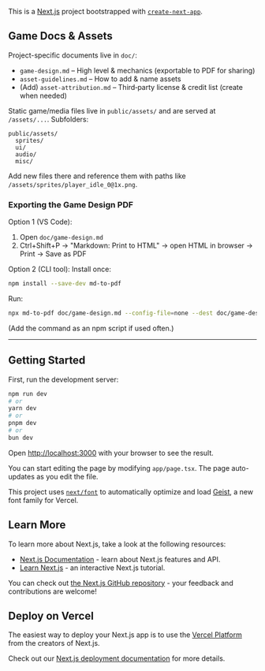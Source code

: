This is a [Next.js](https://nextjs.org) project bootstrapped with [`create-next-app`](https://nextjs.org/docs/app/api-reference/cli/create-next-app).

## Game Docs & Assets

Project-specific documents live in `doc/`:
- `game-design.md` – High level & mechanics (exportable to PDF for sharing)
- `asset-guidelines.md` – How to add & name assets
- (Add) `asset-attribution.md` – Third‑party license & credit list (create when needed)

Static game/media files live in `public/assets/` and are served at `/assets/...`.
Subfolders:
```
public/assets/
  sprites/
  ui/
  audio/
  misc/
```
Add new files there and reference them with paths like `/assets/sprites/player_idle_0@1x.png`.

### Exporting the Game Design PDF

Option 1 (VS Code):
1. Open `doc/game-design.md`
2. Ctrl+Shift+P → "Markdown: Print to HTML" → open HTML in browser → Print → Save as PDF

Option 2 (CLI tool):
Install once:
```bash
npm install --save-dev md-to-pdf
```
Run:
```bash
npx md-to-pdf doc/game-design.md --config-file=none --dest doc/game-design.pdf
```
(Add the command as an npm script if used often.)

---

## Getting Started

First, run the development server:

```bash
npm run dev
# or
yarn dev
# or
pnpm dev
# or
bun dev
```

Open [http://localhost:3000](http://localhost:3000) with your browser to see the result.

You can start editing the page by modifying `app/page.tsx`. The page auto-updates as you edit the file.

This project uses [`next/font`](https://nextjs.org/docs/app/building-your-application/optimizing/fonts) to automatically optimize and load [Geist](https://vercel.com/font), a new font family for Vercel.

## Learn More

To learn more about Next.js, take a look at the following resources:

- [Next.js Documentation](https://nextjs.org/docs) - learn about Next.js features and API.
- [Learn Next.js](https://nextjs.org/learn) - an interactive Next.js tutorial.

You can check out [the Next.js GitHub repository](https://github.com/vercel/next.js) - your feedback and contributions are welcome!

## Deploy on Vercel

The easiest way to deploy your Next.js app is to use the [Vercel Platform](https://vercel.com/new?utm_medium=default-template&filter=next.js&utm_source=create-next-app&utm_campaign=create-next-app-readme) from the creators of Next.js.

Check out our [Next.js deployment documentation](https://nextjs.org/docs/app/building-your-application/deploying) for more details.
